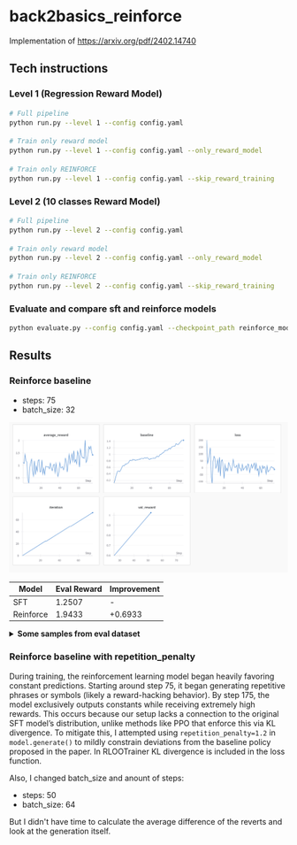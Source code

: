 # back2basics_reinforce
Implementation of https://arxiv.org/pdf/2402.14740

## Tech instructions

### Level 1 (Regression Reward Model)

```bash
# Full pipeline
python run.py --level 1 --config config.yaml

# Train only reward model
python run.py --level 1 --config config.yaml --only_reward_model

# Train only REINFORCE
python run.py --level 1 --config config.yaml --skip_reward_training
```

### Level 2 (10 classes Reward Model)

```bash
# Full pipeline
python run.py --level 2 --config config.yaml

# Train only reward model
python run.py --level 2 --config config.yaml --only_reward_model

# Train only REINFORCE
python run.py --level 2 --config config.yaml --skip_reward_training
```

### Evaluate and compare sft and reinforce models

```bash
python evaluate.py --config config.yaml --checkpoint_path reinforce_model/checkpoint-175
```

## Results

### Reinforce baseline
 - steps: 75
 - batch_size: 32

![REINFORCE baseline wandb log ](img/level1_75_steps.png)

| Model | Eval Reward | Improvement |
|-------|-------------|-------------|
| SFT | 1.2507 | - |
| Reinforce | 1.9433 | +0.6933 |


<details>
<summary><strong>Some samples from eval dataset</strong></summary>

**Prompt: What are some current alternatives to the conventional gasoline powered vehicle? Create a list of five popular alternatives to the conventional gasoline-powered vehicle. For each item on the list explain how they align with the goal of reducing gasoline dependency. For each item list potential challenges in adopting each vehicle as an alternative to gasoline-powered vehicles. For each vehicle explain the improvements that have been made to optimize the use of these vehicles since their inception. For each explain how consumers have been responding to these alternative vehicle options.**

**SFT model:**
Based on the goal of reducing gasoline dependency, here are five alternative vehicles that could be considered:
1. Electric Car: An alternative to gasoline-powered vehicles, electric cars convert electrical energy into mechanical energy, reducing the dependence on fossil fuels. They are powered by stationary fans and wind turbines, producing zero tailpipe emissions, and generally lower operating costs compared to gasoline-powered vehicles. Electric vehicles also have lower operating costs and can be more convenient to maintain.
2. Hybrid Car: A hybrid vehicle combines a gasoline engine with an electric motor to produce energy. The vehicle combines the advantages of both and can be driven for long distances at constant speeds. Hybrid cars have lower operating costs compared to gasoline-powered vehicles, and can be more fuel-efficient. They require fewer moving parts and are more environmentally friendly, with potential improvement in noise.
3. Alternative Fuel Vehicles: Vehicles that use alternative fuels (e.g., hydrogen fuel cell vehicles, biofuels) instead of regular gasoline. These vehicles can be used for short trips or on long trips. They offer lower operational costs compared to gasoline-powered vehicles, and can be more convenient for residents in rural areas. Alternative fuel vehicles also have lower operating costs and can be more fuel-efficient compared to gasoline-powered vehicles.
4. High Performance Electric Vehicles (HEVs): Electric vehicles using electric motors to power their internal combustion engines. HEVs do not produce tailpipe emissions, are more efficient than conventional electric vehicles, and can be driven for extended distances at lower speeds. They offer a range of advantages including reduced environmental impact, lower operating costs, and potential reduction in energy consumption and greenhouse gas emissions.
5. Electric Vehicle (EV) Packages: Packaged electric vehicles contain both the car and the battery pack in a single vehicle. For example, a hybrid vehicle and a full-size electric vehicle. The car battery is used for

**Trained model**:
Here are the five suggestions for the conventional gasoline-powered vehicle:
1. **Electric Powered Vehicle (EPV)**:
        * The EPV is a zero-emission vehicle that uses electricity to run.
        * It has a range of up to 500 miles and is known for its long-range and environmentally friendly features.
        * EPVs are cost-effective, have a lower greenhouse gas emissions, and are currently a popular choice for road users.
        * They are a viable alternative to gasoline-powered vehicles, especially for urban driving.
2. **Hybrid Vehicle (HCV)**:
        * The CVR combines the advantages of a gasoline-powered vehicle with an electric motor.
        * It has a range of up to 500 miles and can be equipped with a range of four electric motors.
        * The CVR is considered to be an environmentally friendly solution, as it eliminates the need for oil changes.
        * It is a viable alternative to gasoline-powered vehicles, especially for urban driving.
3. **Fuel-Smart Car (FSC)**:
        * The FSC is a car that has been designed to be fuel-saver.
        * It has a range of up to 500 miles and can be equipped with a range of four electric motors.
        * The FSC is considered to be a more environmental friendly solution, as it uses fuel savings to reduce the number of oil changes.
        * It is a viable alternative to gasoline-powered vehicles, especially for urban driving.
4. **Vcfi Fuel Cell Car (VFC)**:
        * The VFC is a car that has been designed to be fuel-saver.
        * It has a range of up to 500 miles
</details>

### Reinforce baseline with repetition_penalty
During training, the reinforcement learning model began heavily favoring constant predictions. Starting around step 75, it began generating repetitive phrases or symbols (likely a reward-hacking behavior). By step 175, the model exclusively outputs constants while receiving extremely high rewards. This occurs because our setup lacks a connection to the original SFT model’s distribution, unlike methods like PPO that enforce this via KL divergence. To mitigate this, I attempted using `repetition_penalty=1.2` in `model.generate()` to mildly constrain deviations from the baseline policy proposed in the paper. In RLOOTrainer KL divergence is included in the loss function.

Also, I changed batch_size and anount of steps:
 - steps: 50
 - batch_size: 64

But I didn't have time to calculate the average difference of the reverts and look at the generation itself.